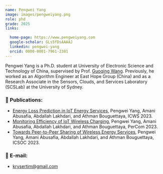 ```yaml
---
name: Pengwei Yang
image: images/pengweiyang.png
role: phd
grade: 2025
links:

  home-page: https://www.pengweiyang.com
  google-scholar: GLs5fDsAAAAJ
  linkedin: pengwei-yang
  orcid: 0000-0001-7961-2381
---
```


Pengwei Yang is a Ph.D. student at University of Electronic Science and Technology of China, supervised by Prof. [Guoqing Wang](https://faculty.uestc.edu.cn/wangguoqing2/zh_CN/index.htm). Previously, he worked as an Algorithm Engineer at East Hope Group (China) and as a Research Associate in the Sensors, Clouds, and Services Laboratory (SCSLab) at the University of Sydney.

### 📝 Publications:
- [Energy Loss Prediction in IoT Energy Services](https://ieeexplore.ieee.org/document/10248251), Pengwei Yang, Amani Abusafia, Abdallah Lakhdari, and Athman Bouguettaya, ICWS 2023.
- [Monitoring Efficiency of IoT Wireless Charging](https://ieeexplore.ieee.org/abstract/document/10150276), Pengwei Yang, Amani Abusafia, Abdallah Lakhdari, and Athman Bouguettaya, PerCom 2023.
- [Towards Peer-to-Peer Sharing of Wireless Energy Services](https://link.springer.com/chapter/10.1007/978-3-031-26507-5_38), Pengwei Yang, Amani Abusafia, Abdallah Lakhdari, and Athman Bouguettaya, ICSOC 2023.

### 📧 E-mail:
- krysertim@gmail.com
